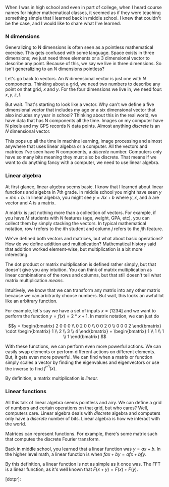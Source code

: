 
When I was in high school and even in part of college, when I heard course
names for higher mathematical classes, it seemed as if they were teaching
something simple that I learned back in middle school. I knew that couldn't be
the case, and I would like to share what I've learned.

### N dimensions
Generalizing to N dimensions is often seen as a pointless mathematical
exercise. This gets confused with some language. Space exists in three
dimensions; we just need three elements or a 3 dimensional vector to describe
any point. Because of this, we say we live in three dimensions. So isn't
generalizing to an $N$ dimensions pointless?

Let's go back to vectors. An $N$ dimensional vector is just one with $N$
components.  Thinking about a grid, we need two numbers to describe any point
on that grid, $x$ and $y$. For the four dimensions we live in, we need four:
$x, y, z, t$.

But wait. That's starting to look like a vector. Why can't we define a five
dimensional vector that includes my age or a six dimensional vector that also
includes my year in school? Thinking about this in the real world, we have data
that has N components all the time. Images on my computer have N pixels and my
GPS records N data points. Almost anything *discrete* is an $N$ dimensional
vector.

This pops up all the time in machine learning, image processing and almost
anywhere that uses linear algebra or a computer. All the vectors and matrices
I've seen have $N$ components, a *discrete* number. Computers only have so many
bits meaning they must also be discrete. That means if we want to do anything
fancy with a computer, we need to use linear algebra.

### Linear algebra 
At first glance, linear algebra seems basic. I know that I learned about linear
functions and algebra in 7th grade. In middle school you might have seen
$y=mx+b$. In linear algebra, you might see $y=Ax+b$ where $y, x,$ and $b$ are
vector and $A$ is a matrix.

A matrix is just nothing more than a collection of vectors. For example, if you
have $M$ students with $N$ features (age, weight, GPA, etc), you can collect
them by simply stacking the vectors. In typical mathematical notation, row $i$
refers to the $i$th student and column $j$ refers to the $j$th feature.

We've defined both vectors and matrices, but what about basic operations? How
do we define addition and multiplication? Mathematical history said that
addition worked element-wise, but multiplication is a bit more interesting.

The dot product or matrix multiplication is defined rather simply, but that
doesn't give you any intuition. You can think of matrix multiplication as
linear combinations of the rows and columns, but that still doesn't tell what
matrix multiplication *means.*

Intuitively, we know that we can transform any matrix into any other matrix
because we can arbitrarily choose numbers. But wait, this looks an awful lot
like an arbitrary function.

For example, let's say we have a set of inputs $x = [1 2 3 4]$ and we want to
perform the function $y = f(x) = 2*x + 1$. In matrix notation, we can just do 

$$y = \begin{bmatrix} 2 0 0 0 \\ 0 2 0 0 \\ 0 0 2 0 \\ 0 0 0 2 \end{bmatrix} 
\cdot
\begin{bmatrix} 1 \\ 2 \\ 3 \\ 4 \end{bmatrix}
+
\begin{bmatrix} 1 \\ 1 \\ 1 \\ 1 \end{bmatrix}
$$

With these functions, we can perform even more powerful actions. We can easily
swap elements or perform different actions on different elements. But, it gets
even more powerful. We can find when a matrix or function simply scales a
vector by finding the eigenvalues and eigenvectors or use the inverse to find
$f^{-1}(x)$.

By definition, a matrix multiplication is *linear.*


[eigen]:
[inverse]:

### Linear functions
All this talk of linear algebra seems pointless and airy. We can define a grid
of numbers and certain operations on that grid, but who cares? Well, computers
care. Linear algebra deals with *discrete* algebra and computers only have a
*discrete* number of bits. Linear algebra is how we interact with the world.

Matrices can represent functions. For example, there's some matrix such that
computes the discrete Fourier transform.

Back in middle school, you learned that a linear function was $y=ax + b$. In
the higher level math, a linear function is when $f{ax + by} = a f{x} +
b f{y}$.

By this definition, a linear function is not as simple as it once was. The FFT
is a linear function, as it's well known that $F(x+y) = F(x) + F(y)$.





[dotpr]:
